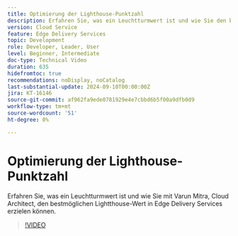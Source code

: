 ```yaml
---
title: Optimierung der Lighthouse-Punktzahl
description: Erfahren Sie, was ein Leuchtturmwert ist und wie Sie den bestmöglichen Leuchtturmwert in Edge Delivery Services erzielen.
version: Cloud Service
feature: Edge Delivery Services
topic: Development
role: Developer, Leader, User
level: Beginner, Intermediate
doc-type: Technical Video
duration: 635
hidefromtoc: true
recommendations: noDisplay, noCatalog
last-substantial-update: 2024-09-10T00:00:00Z
jira: KT-16146
source-git-commit: af962fa9ede0781929e4e7cbbd6b5f00a9dfb0d9
workflow-type: tm+mt
source-wordcount: '51'
ht-degree: 0%

---
```



# Optimierung der Lighthouse-Punktzahl

Erfahren Sie, was ein Leuchtturmwert ist und wie Sie mit Varun Mitra, Cloud Architect, den bestmöglichen Lightthouse-Wert in Edge Delivery Services erzielen können.

>[!VIDEO](https://video.tv.adobe.com/v/3433378/?learn=on)
